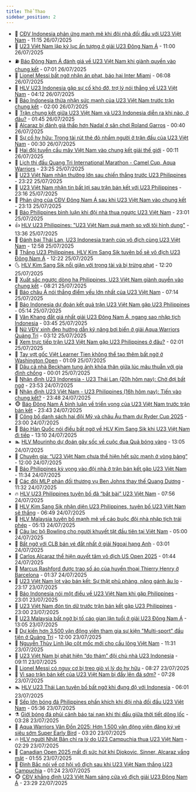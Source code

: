 ```yaml
---
title: Thể Thao
sidebar_position: 2
---
```


<!-- dantri-the-thao:START -->
- 🎡 [CĐV Indonesia phản ứng mạnh mẽ khi đội nhà đối đầu với U23 Việt Nam](https://dantri.com.vn/the-thao/cdv-indonesia-phan-ung-manh-me-khi-doi-nha-doi-dau-voi-u23-viet-nam-20250726180049083.htm) - 11:15 26/07/2025
- 💯 [U23 Việt Nam lập kỷ lục ấn tượng ở giải U23 Đông Nam Á](https://dantri.com.vn/the-thao/u23-viet-nam-lap-ky-luc-an-tuong-o-giai-u23-dong-nam-a-20250726144518469.htm) - 11:00 26/07/2025
- ⛽️ [Báo Đông Nam Á đánh giá về U23 Việt Nam khi giành quyền vào chung kết](https://dantri.com.vn/the-thao/bao-dong-nam-a-danh-gia-ve-u23-viet-nam-khi-gianh-quyen-vao-chung-ket-20250726134901286.htm) - 07:01 26/07/2025
- 💃 [Lionel Messi bất ngờ nhận án phạt, báo hại Inter Miami](https://dantri.com.vn/the-thao/lionel-messi-bat-ngo-nhan-an-phat-bao-hai-inter-miami-20250726124240563.htm) - 06:08 26/07/2025
- 🌈 [HLV U23 Indonesia gặp sự cố khó đỡ, trợ lý nói thẳng về U23 Việt Nam](https://dantri.com.vn/the-thao/hlv-u23-indonesia-gap-su-co-kho-do-tro-ly-noi-thang-ve-u23-viet-nam-20250726104231460.htm) - 04:12 26/07/2025
- 🦅 [Báo Indonesia thừa nhận sức mạnh của U23 Việt Nam trước trận chung kết](https://dantri.com.vn/the-thao/bao-indonesia-thua-nhan-suc-manh-cua-u23-viet-nam-truoc-tran-chung-ket-20250726023618499.htm) - 02:00 26/07/2025
- 🌝 [Trận chung kết giữa U23 Việt Nam và U23 Indonesia diễn ra khi nào, ở đâu?](https://dantri.com.vn/the-thao/tran-chung-ket-giua-u23-viet-nam-va-u23-indonesia-dien-ra-khi-nao-o-dau-20250726084521453.htm) - 01:45 26/07/2025
- 🚀 [Alcaraz bị đánh giá thấp hơn Nadal ở sân chơi Roland Garros](https://dantri.com.vn/the-thao/alcaraz-bi-danh-gia-thap-hon-nadal-o-san-choi-roland-garros-20250726073725718.htm) - 00:40 26/07/2025
- 🎉 [Sự cố hy hữu: Trọng tài rút thẻ đỏ nhầm người ở trận đấu của U23 Việt Nam](https://dantri.com.vn/the-thao/su-co-hy-huu-trong-tai-rut-the-do-nham-nguoi-o-tran-dau-cua-u23-viet-nam-20250725234453632.htm) - 00:30 26/07/2025
- 📝 [Hai đội tuyển cầu mây Việt Nam vào chung kết giải thế giới](https://dantri.com.vn/the-thao/hai-doi-tuyen-cau-may-viet-nam-vao-chung-ket-giai-the-gioi-20250726070908102.htm) - 00:11 26/07/2025
- 🦄 [Lịch thi đấu Quang Tri International Marathon - Camel Cup, Aqua Warriors](https://dantri.com.vn/the-thao/lich-thi-dau-quang-tri-international-marathon-camel-cup-aqua-warriors-20250725235055823.htm) - 23:25 25/07/2025
- 🎉 [U23 Việt Nam nhận thưởng lớn sau chiến thắng trước U23 Philippines](https://dantri.com.vn/the-thao/u23-viet-nam-nhan-thuong-lon-sau-chien-thang-truoc-u23-philippines-20250725232044169.htm) - 23:22 25/07/2025
- 💼 [U23 Việt Nam nhận tin bất lợi sau trận bán kết với U23 Philippines](https://dantri.com.vn/the-thao/u23-viet-nam-nhan-tin-bat-loi-sau-tran-ban-ket-voi-u23-philippines-20250726015206003.htm) - 23:16 25/07/2025
- 🤡 [Phản ứng của CĐV Đông Nam Á sau khi U23 Việt Nam vào chung kết](https://dantri.com.vn/the-thao/phan-ung-cua-cdv-dong-nam-a-sau-khi-u23-viet-nam-vao-chung-ket-20250725230642051.htm) - 23:13 25/07/2025
- 🦆 [Báo Philippines bình luận khi đội nhà thua ngược U23 Việt Nam](https://dantri.com.vn/the-thao/bao-philippines-binh-luan-khi-doi-nha-thua-nguoc-u23-viet-nam-20250725224416111.htm) - 23:01 25/07/2025
- 👍 [HLV U23 Philippines: &quot;U23 Việt Nam quá mạnh so với tôi hình dung&quot;](https://dantri.com.vn/the-thao/hlv-u23-philippines-u23-viet-nam-qua-manh-so-voi-toi-hinh-dung-20250725194446351.htm) - 13:36 25/07/2025
- 💼 [Đánh bại Thái Lan, U23 Indonesia tranh cúp vô địch cùng U23 Việt Nam](https://dantri.com.vn/the-thao/danh-bai-thai-lan-u23-indonesia-tranh-cup-vo-dich-cung-u23-viet-nam-20250725195748041.htm) - 12:58 25/07/2025
- 🦒 [Thắng U23 Philippines, HLV Kim Sang Sik tuyên bố sẽ vô địch U23 Đông Nam Á](https://dantri.com.vn/the-thao/thang-u23-philippines-hlv-kim-sang-sik-tuyen-bo-se-vo-dich-u23-dong-nam-a-20250725191959285.htm) - 12:22 25/07/2025
- 🌜 [HLV Kim Sang Sik nổi giận với trọng tài và bị trừng phạt](https://dantri.com.vn/the-thao/hlv-kim-sang-sik-noi-gian-voi-trong-tai-va-bi-trung-phat-20250725190253558.htm) - 12:20 25/07/2025
- 🦆 [Xuất sắc ngược dòng hạ Philippines, U23 Việt Nam giành quyền vào chung kết](https://dantri.com.vn/the-thao/xuat-sac-nguoc-dong-ha-philippines-u23-viet-nam-gianh-quyen-vao-chung-ket-20250725152142400.htm) - 08:21 25/07/2025
- 💪 [Báo châu Á nói thẳng điểm yếu lớn nhất của U23 Việt Nam](https://dantri.com.vn/the-thao/bao-chau-a-noi-thang-diem-yeu-lon-nhat-cua-u23-viet-nam-20250725131408717.htm) - 07:14 25/07/2025
- 🧠 [Báo Indonesia dự đoán kết quả trận U23 Việt Nam gặp U23 Philippines](https://dantri.com.vn/the-thao/bao-indonesia-du-doan-ket-qua-tran-u23-viet-nam-gap-u23-philippines-20250725111403217.htm) - 05:14 25/07/2025
- 🦄 [Văn Khang đắt giá nhất giải U23 Đông Nam Á, ngang sao nhập tịch Indonesia](https://dantri.com.vn/the-thao/van-khang-dat-gia-nhat-giai-u23-dong-nam-a-ngang-sao-nhap-tich-indonesia-20250725103911799.htm) - 03:45 25/07/2025
- 🥸 [Nữ VĐV xinh đẹp hướng dẫn kỹ năng bơi biển ở giải Aqua Warriors Quảng Trị](https://dantri.com.vn/the-thao/nu-vdv-xinh-dep-huong-dan-ky-nang-boi-bien-o-giai-aqua-warriors-quang-tri-20250724235852171.htm) - 03:12 25/07/2025
- 🤠 [Xem trực tiếp trận U23 Việt Nam gặp U23 Philippines ở đâu?](https://dantri.com.vn/the-thao/xem-truc-tiep-tran-u23-viet-nam-gap-u23-philippines-o-dau-20250725085354738.htm) - 02:01 25/07/2025
- 👺 [Tay vợt gốc Việt Learner Tien không thể tạo thêm bất ngờ ở Washington Open](https://dantri.com.vn/the-thao/tay-vot-goc-viet-learner-tien-khong-the-tao-them-bat-ngo-o-washington-open-20250725080735979.htm) - 01:09 25/07/2025
- 📝 [Dâu cả nhà Beckham tung ảnh khỏa thân giữa lúc mâu thuẫn với gia đình chồng](https://dantri.com.vn/the-thao/dau-ca-nha-beckham-tung-anh-khoa-than-giua-luc-mau-thuan-voi-gia-dinh-chong-20250724225829578.htm) - 00:01 25/07/2025
- 🦆 [Nhận định U23 Indonesia - U23 Thái Lan &lpar;20h hôm nay&rpar;: Chờ đợi bất ngờ](https://dantri.com.vn/the-thao/nhan-dinh-u23-indonesia-u23-thai-lan-20h-hom-nay-cho-doi-bat-ngo-20250724193932125.htm) - 23:53 24/07/2025
- 🥳 [Nhận định U23 Việt Nam - U23 Philippines &lpar;16h hôm nay&rpar;: Tiến vào chung kết?](https://dantri.com.vn/the-thao/nhan-dinh-u23-viet-nam-u23-philippines-16h-hom-nay-tien-vao-chung-ket-20250724190821469.htm) - 23:48 24/07/2025
- 🐵 [Báo Đông Nam Á bình luận về triển vọng của U23 Việt Nam trước trận bán kết](https://dantri.com.vn/the-thao/bao-dong-nam-a-binh-luan-ve-trien-vong-cua-u23-viet-nam-truoc-tran-ban-ket-20250725004930085.htm) - 23:43 24/07/2025
- 🤩 [Công bố danh sách hai đội Mỹ và châu Âu tham dự Ryder Cup 2025](https://dantri.com.vn/the-thao/cong-bo-danh-sach-hai-doi-my-va-chau-au-tham-du-ryder-cup-2025-20250724235244615.htm) - 23:00 24/07/2025
- 🤠 [Báo Hàn Quốc nói điều bất ngờ về HLV Kim Sang Sik khi U23 Việt Nam đi tiếp](https://dantri.com.vn/the-thao/bao-han-quoc-noi-dieu-bat-ngo-ve-hlv-kim-sang-sik-khi-u23-viet-nam-di-tiep-20250724191028196.htm) - 13:10 24/07/2025
- 🏊 [HLV Mourinho dự đoán gây sốc về cuộc đua Quả bóng vàng](https://dantri.com.vn/the-thao/hlv-mourinho-du-doan-gay-soc-ve-cuoc-dua-qua-bong-vang-20250724200516138.htm) - 13:05 24/07/2025
- 🗽 [Chuyên gia: “U23 Việt Nam chưa thể hiện hết sức mạnh ở vòng bảng”](https://dantri.com.vn/the-thao/chuyen-gia-u23-viet-nam-chua-the-hien-het-suc-manh-o-vong-bang-20250724003518104.htm) - 12:00 24/07/2025
- 🚀 [Báo Philippines kỳ vọng vào đội nhà ở trận bán kết gặp U23 Việt Nam](https://dantri.com.vn/the-thao/bao-philippines-ky-vong-vao-doi-nha-o-tran-ban-ket-gap-u23-viet-nam-20250724124040850.htm) - 11:34 24/07/2025
- 🎉 [Các đội MLP phản đối thương vụ Ben Johns thay thế Quang Dương](https://dantri.com.vn/the-thao/cac-doi-mlp-phan-doi-thuong-vu-ben-johns-thay-the-quang-duong-20250724155309502.htm) - 11:32 24/07/2025
- 🔥 [HLV U23 Philippines tuyên bố đã “bắt bài” U23 Việt Nam](https://dantri.com.vn/the-thao/hlv-u23-philippines-tuyen-bo-da-bat-bai-u23-viet-nam-20250724141610577.htm) - 07:56 24/07/2025
- 🎉 [HLV Kim Sang Sik nhận diện U23 Philippines, tuyên bố U23 Việt Nam sẽ thắng](https://dantri.com.vn/the-thao/hlv-kim-sang-sik-nhan-dien-u23-philippines-tuyen-bo-u23-viet-nam-se-thang-20250724134628392.htm) - 06:49 24/07/2025
- 🎡 [HLV Malaysia tuyên bố mạnh mẽ về cáo buộc đội nhà nhập tịch trái phép](https://dantri.com.vn/the-thao/hlv-malaysia-tuyen-bo-manh-me-ve-cao-buoc-doi-nha-nhap-tich-trai-phep-20250724120757951.htm) - 05:13 24/07/2025
- 🐻 [Câu lạc bộ Bowling cho người khuyết tật đầu tiên tại Việt Nam](https://dantri.com.vn/the-thao/cau-lac-bo-bowling-cho-nguoi-khuyet-tat-dau-tien-tai-viet-nam-20250718184041524.htm) - 05:00 24/07/2025
- 🌊 [Bất ngờ với CLB bán vé đắt nhất ở giải Ngoại hạng Anh](https://dantri.com.vn/the-thao/bat-ngo-voi-clb-ban-ve-dat-nhat-o-giai-ngoai-hang-anh-20250724100016429.htm) - 03:01 24/07/2025
- 💃 [Carlos Alcaraz thể hiện quyết tâm vô địch US Open 2025](https://dantri.com.vn/the-thao/carlos-alcaraz-the-hien-quyet-tam-vo-dich-us-open-2025-20250724084036005.htm) - 01:44 24/07/2025
- 🤔 [Marcus Rashford được trao số áo của huyền thoại Thierry Henry ở Barcelona](https://dantri.com.vn/the-thao/marcus-rashford-duoc-trao-so-ao-cua-huyen-thoai-thierry-henry-o-barcelona-20250724082954079.htm) - 01:37 24/07/2025
- 🤭 [U23 Việt Nam lọt vào bán kết: Sự thật phũ phàng, nặng gánh âu lo](https://dantri.com.vn/the-thao/u23-viet-nam-lot-vao-ban-ket-su-that-phu-phang-nang-ganh-au-lo-20250723233756541.htm) - 23:17 23/07/2025
- 👹 [Báo Indonesia nói một điều về U23 Việt Nam khi gặp Philippines](https://dantri.com.vn/the-thao/bao-indonesia-noi-mot-dieu-ve-u23-viet-nam-khi-gap-philippines-20250723222329568.htm) - 23:01 23/07/2025
- 🗽 [U23 Việt Nam đón tin dữ trước trận bán kết gặp U23 Philippines](https://dantri.com.vn/the-thao/u23-viet-nam-don-tin-du-truoc-tran-ban-ket-gap-u23-philippines-20250723225253303.htm) - 23:00 23/07/2025
- 🥳 [U23 Malaysia bất ngờ bị tố cáo gian lận tuổi ở giải U23 Đông Nam Á](https://dantri.com.vn/the-thao/u23-malaysia-bat-ngo-bi-to-cao-gian-lan-tuoi-o-giai-u23-dong-nam-a-20250723190533596.htm) - 13:05 23/07/2025
- 💃 [Dự kiến hơn 3.500 vận động viên tham gia sự kiện &quot;Multi-sport&quot; đầu tiên ở Quảng Trị](https://dantri.com.vn/the-thao/du-kien-hon-3500-van-dong-vien-tham-gia-su-kien-multi-sport-dau-tien-o-quang-tri-20250723181214821.htm) - 12:00 23/07/2025
- 🧰 [Nguyễn Thùy Linh lập cột mốc mới cho cầu lông Việt Nam](https://dantri.com.vn/the-thao/nguyen-thuy-linh-lap-cot-moc-moi-cho-cau-long-viet-nam-20250723180401038.htm) - 11:31 23/07/2025
- 💪 [U23 Việt Nam bị phát hiện “do thám” đội chủ nhà U23 Indonesia](https://dantri.com.vn/the-thao/u23-viet-nam-bi-phat-hien-do-tham-doi-chu-nha-u23-indonesia-20250723160425893.htm) - 09:11 23/07/2025
- 🚀 [Lionel Messi có nguy cơ bị treo giò vì lý do hy hữu](https://dantri.com.vn/the-thao/lionel-messi-co-nguy-co-bi-treo-gio-vi-ly-do-hy-huu-20250723142755794.htm) - 08:27 23/07/2025
- 🤠 [Vì sao trận bán kết của U23 Việt Nam bị đẩy lên đá sớm?](https://dantri.com.vn/the-thao/vi-sao-tran-ban-ket-cua-u23-viet-nam-bi-day-len-da-som-20250723102919133.htm) - 07:28 23/07/2025
- 🏊 [HLV U23 Thái Lan tuyên bố bất ngờ khi đụng độ với Indonesia](https://dantri.com.vn/the-thao/hlv-u23-thai-lan-tuyen-bo-bat-ngo-khi-dung-do-voi-indonesia-20250723125303752.htm) - 06:01 23/07/2025
- 🦄 [Sếp lớn bóng đá Philippines phấn khích khi đội nhà đối đầu U23 Việt Nam](https://dantri.com.vn/the-thao/sep-lon-bong-da-philippines-phan-khich-khi-doi-nha-doi-dau-u23-viet-nam-20250723004317241.htm) - 05:36 23/07/2025
- ⚗️ [Giới bóng đá phủi cảnh báo tai nạn khi thi đấu giữa thời tiết dông lốc](https://dantri.com.vn/the-thao/gioi-bong-da-phui-canh-bao-tai-nan-khi-thi-dau-giua-thoi-tiet-dong-loc-20250723121430351.htm) - 03:28 23/07/2025
- 🥷 [Aqua Warriors Vân Đồn 2025: Hơn 1.500 vận động viên đăng ký vé siêu sớm Super Early Bird](https://dantri.com.vn/the-thao/aqua-warriors-van-don-2025-hon-1500-van-dong-vien-dang-ky-ve-sieu-som-super-early-bird-20250723100303897.htm) - 03:20 23/07/2025
- 🔥 [HLV người Nhật Bản chỉ ra lý do U23 Campuchia thua U23 Việt Nam](https://dantri.com.vn/the-thao/hlv-nguoi-nhat-ban-chi-ra-ly-do-u23-campuchia-thua-u23-viet-nam-20250723090942465.htm) - 02:29 23/07/2025
- 🦅 [Canadian Open 2025 mất đi sức hút khi Djokovic, Sinner, Alcaraz vắng mặt](https://dantri.com.vn/the-thao/canadian-open-2025-mat-di-suc-hut-khi-djokovic-sinner-alcaraz-vang-mat-20250723084830396.htm) - 01:55 23/07/2025
- 🌝 [Đình Bắc nói về cơ hội vô địch sau khi U23 Việt Nam thắng U23 Campuchia](https://dantri.com.vn/the-thao/dinh-bac-noi-ve-co-hoi-vo-dich-sau-khi-u23-viet-nam-thang-u23-campuchia-20250723073801573.htm) - 01:24 23/07/2025
- 🐵 [CĐV khẳng định U23 Việt Nam sáng cửa vô địch giải U23 Đông Nam Á](https://dantri.com.vn/the-thao/cdv-khang-dinh-u23-viet-nam-sang-cua-vo-dich-giai-u23-dong-nam-a-20250722225842335.htm) - 23:29 22/07/2025<!-- dantri-the-thao:END -->
